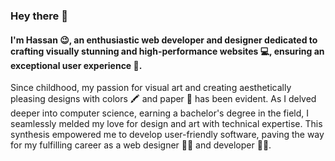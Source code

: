 ### Hey there 👋

#### I'm Hassan 😉, an enthusiastic web developer and designer dedicated to crafting visually stunning and high-performance websites 💻, ensuring an exceptional user experience 🎈.

Since childhood, my passion for visual art and creating aesthetically pleasing designs with colors 🖍️ and paper 📄 has been evident. As I delved deeper into computer science, earning a bachelor's degree in the field, I seamlessly melded my love for design and art with technical expertise. This synthesis empowered me to develop user-friendly software, paving the way for my fulfilling career as a web designer 👨‍🎨 and developer 👷‍♂️.
